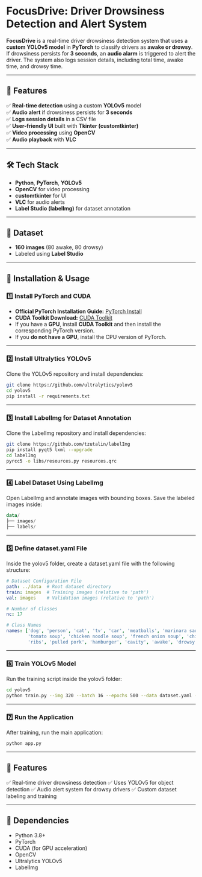 # FocusDrive: Driver Drowsiness Detection and Alert System  

**FocusDrive** is a real-time driver drowsiness detection system that uses a **custom YOLOv5 model** in **PyTorch** to classify drivers as **awake or drowsy**. If drowsiness persists for **3 seconds**, an **audio alarm** is triggered to alert the driver. The system also logs session details, including total time, awake time, and drowsy time.

---

## 📌 Features  
✅ **Real-time detection** using a custom **YOLOv5** model  
✅ **Audio alert** if drowsiness persists for **3 seconds**  
✅ **Logs session details** in a CSV file  
✅ **User-friendly UI** built with **Tkinter (customtkinter)**  
✅ **Video processing** using **OpenCV**  
✅ **Audio playback** with **VLC**  

---

## 🛠 Tech Stack  
- **Python**, **PyTorch**, **YOLOv5**  
- **OpenCV** for video processing  
- **customtkinter** for UI  
- **VLC** for audio alerts  
- **Label Studio (labelImg)** for dataset annotation  

---

## 📂 Dataset  
- **160 images** (80 awake, 80 drowsy)  
- Labeled using **Label Studio**  

---

## 🚀 Installation & Usage  

### **1️⃣ Install PyTorch and CUDA**  
- **Official PyTorch Installation Guide:** [PyTorch Install](https://pytorch.org/get-started/locally/)  
- **CUDA Toolkit Download:** [CUDA Toolkit](https://developer.nvidia.com/cuda-downloads?target_os=Windows&target_arch=x86_64)  
- If you have a **GPU**, install **CUDA Toolkit** and then install the corresponding PyTorch version.  
- If you **do not have a GPU**, install the CPU version of PyTorch.  

---

### **2️⃣ Install Ultralytics YOLOv5**  
Clone the YOLOv5 repository and install dependencies:  
```bash
git clone https://github.com/ultralytics/yolov5
cd yolov5
pip install -r requirements.txt
```

---

### **3️⃣ Install LabelImg for Dataset Annotation**
Clone the LabelImg repository and install dependencies:
```bash
git clone https://github.com/tzutalin/labelImg
pip install pyqt5 lxml --upgrade
cd labelImg
pyrcc5 -o libs/resources.py resources.qrc
```

---

### **4️⃣ Label Dataset Using LabelImg**
Open LabelImg and annotate images with bounding boxes.
Save the labeled images inside:
```kotlin
data/
├── images/
├── labels/
```

---

### **5️⃣ Define dataset.yaml File**
Inside the yolov5 folder, create a dataset.yaml file with the following structure:
```yaml
# Dataset Configuration File
path: ../data  # Root dataset directory
train: images  # Training images (relative to 'path')
val: images    # Validation images (relative to 'path')

# Number of Classes
nc: 17 

# Class Names
names: ['dog', 'person', 'cat', 'tv', 'car', 'meatballs', 'marinara sauce', 
        'tomato soup', 'chicken noodle soup', 'french onion soup', 'chicken breast', 
        'ribs', 'pulled pork', 'hamburger', 'cavity', 'awake', 'drowsy']
```

---

### **6️⃣ Train YOLOv5 Model**
Run the training script inside the yolov5 folder:
```bash
cd yolov5
python train.py --img 320 --batch 16 --epochs 500 --data dataset.yaml --weights yolov5s.pt --workers 2
```

---

### **7️⃣ Run the Application**
After training, run the main application:
```bash
python app.py
```

---

## 🎯 Features
✅ Real-time driver drowsiness detection
✅ Uses YOLOv5 for object detection
✅ Audio alert system for drowsy drivers
✅ Custom dataset labeling and training

---

## 📌 Dependencies
- Python 3.8+
- PyTorch
- CUDA (for GPU acceleration)
- OpenCV
- Ultralytics YOLOv5
- LabelImg
